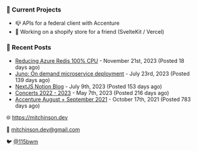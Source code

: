 ### 📌 Current Projects
- 📪 APIs for a federal client with Accenture
- 🛒 Working on a shopify store for a friend (SvelteKit / Vercel)

### 📝 Recent Posts

- [Reducing Azure Redis 100% CPU](https://blog.mitchinson.dev/redis-cpu) - November 21st, 2023 (Posted 18 days ago)
- [Juno: On demand microservice deployment](https://blog.mitchinson.dev/juno) - July 23rd, 2023 (Posted 139 days ago)
- [NextJS Notion Blog](https://blog.mitchinson.dev/blog-2023) - July 9th, 2023 (Posted 153 days ago)
- [Concerts 2022 - 2023](https://blog.mitchinson.dev/concerts-2023) - May 7th, 2023 (Posted 216 days ago)
- [Accenture August + September 2021](https://blog.mitchinson.dev/pillar/aug-sep-21) - October 17th, 2021 (Posted 783 days ago)

🌐 https://mitchinson.dev

💌 mitchinson.dev@gmail.com

🐦 [@115bwm](https://twitter.com/115bwm)